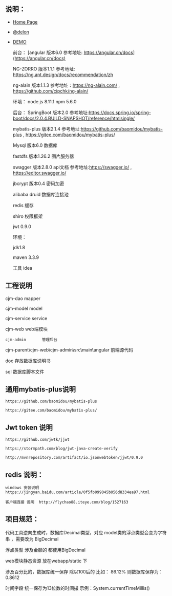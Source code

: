 ## 说明：

+ [Home Page](http://ng-alain.com)
+ [@delon](https://github.com/cipchk/delon)
+ [DEMO](https://cipchk.github.io/ng-alain/)

    前台：
	[angular   版本6.0    参考地址: https://angular.cn/docs](https://angular.cn/docs) 

	NG-ZORRO  版本1.1.1    参考地址: https://ng.ant.design/docs/recommendation/zh

	ng-alain  版本1.1.3    参考地址：https://ng-alain.com/  , https://github.com/cipchk/ng-alain/

	环境：
		node.js 8.11.1
		npm 5.6.0

    后台：
    SpringBoot    版本2.0  参考地址:https://docs.spring.io/spring-boot/docs/2.0.4.BUILD-SNAPSHOT/reference/htmlsingle/

    mybatis-plus  版本2.1.4   参考地址:https://github.com/baomidou/mybatis-plus , https://gitee.com/baomidou/mybatis-plus/

    Mysql	  版本6.0   数据库

    fastdfs       版本1.26.2    图片服务器

    swagger       版本2.8.0   api文档  参考地址:https://swagger.io/   , https://editor.swagger.io/

    jbcrypt       版本0.4  密码加密

    alibaba druid  数据库连接池

    redis	   缓存

    shiro	  权限框架

    jwt    0.9.0

    环境：

	jdk1.8

	maven 3.3.9
     	
    工具 idea

## 工程说明

cjm-dao	       mapper

cjm-model      model

cjm-service    service

cjm-web      			web端模块

	cjm-admin		管理后台

cjm-parent\cjm-web\cjm-admin\src\main\angular  前端源代码

doc     		存放数据库说明书

sql		        数据库脚本文件

## 通用mybatis-plus说明

	https://github.com/baomidou/mybatis-plus

	https://gitee.com/baomidou/mybatis-plus/
	
## Jwt token 说明
	https://github.com/jwtk/jjwt

	https://stormpath.com/blog/jwt-java-create-verify

	http://mvnrepository.com/artifact/io.jsonwebtoken/jjwt/0.9.0

	
## redis 说明：

	windows 安装说明  https://jingyan.baidu.com/article/0f5fb099045b056d8334ea97.html

	客户端连接 说明  http://flychao88.iteye.com/blog/1527163


## 项目规范：
  
  代码工具逆向生成时，数据库Decimal类型，对应 model类的浮点类型会变为字符串 ，需要改为 BigDecimal 
  
  浮点类型 涉及金额的 都使用BigDecimal 
  
  web模块静态资源 放在webapp/static 下
  
  涉及百分比的，数据库统一保存  除以100后的   比如：   86.12%   则数据库保存为：0.8612
  
  时间字段  统一保存为13位数的时间撮    示例：System.currentTimeMillis()
